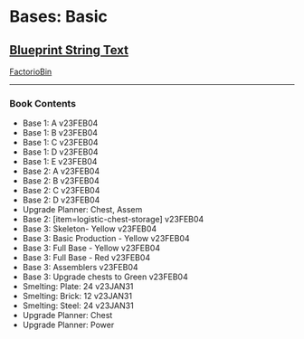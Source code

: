 # Bases: Basic 

## [Blueprint String Text](https://factoriobin.com/static/cdn/forever/post/n/q/f/NQfpOfn_/0/v0/blueprint-db6078d489eee938.txt)

[FactorioBin](https://factoriobin.com/post/NQfpOfn_)

-----

### Book Contents

* Base 1: A v23FEB04
* Base 1: B v23FEB04
* Base 1: C v23FEB04
* Base 1: D v23FEB04
* Base 1: E v23FEB04
* Base 2: A v23FEB04
* Base 2: B v23FEB04
* Base 2: C v23FEB04
* Base 2: D v23FEB04
* Upgrade Planner: Chest, Assem
* Base 2: [item=logistic-chest-storage] v23FEB04
* Base 3: Skeleton- Yellow v23FEB04
* Base 3: Basic Production - Yellow v23FEB04
* Base 3: Full Base - Yellow v23FEB04
* Base 3: Full Base - Red v23FEB04
* Base 3: Assemblers v23FEB04
* Base 3: Upgrade chests to Green v23FEB04
* Smelting: Plate: 24 v23JAN31
* Smelting: Brick: 12 v23JAN31
* Smelting: Steel: 24 v23JAN31
* Upgrade Planner: Chest
* Upgrade Planner: Power
